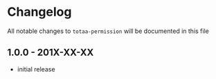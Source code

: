 # Changelog

All notable changes to `totaa-permission` will be documented in this file

## 1.0.0 - 201X-XX-XX

- initial release
